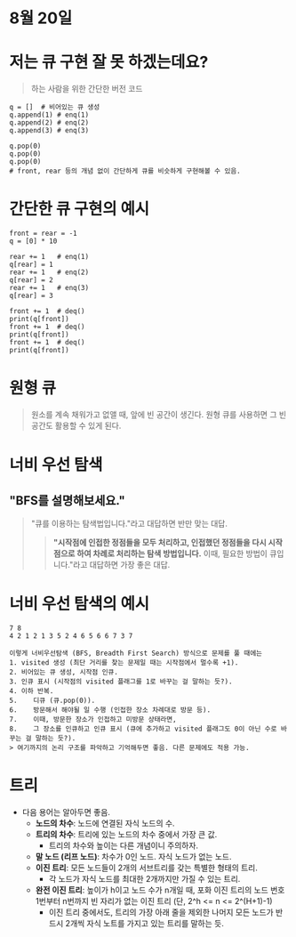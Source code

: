 # 8월 20일

# 저는 큐 구현 잘 못 하겠는데요?
> 하는 사람을 위한 간단한 버전 코드
```buildoutcfg
q = []  # 비어있는 큐 생성
q.append(1) # enq(1)
q.append(2) # enq(2)
q.append(3) # enq(3)

q.pop(0)
q.pop(0)
q.pop(0)
# front, rear 등의 개념 없이 간단하게 큐를 비슷하게 구현해볼 수 있음.
```

# 간단한 큐 구현의 예시
```buildoutcfg
front = rear = -1
q = [0] * 10

rear += 1   # enq(1)
q[rear] = 1
rear += 1   # enq(2)
q[rear] = 2
rear += 1   # enq(3)
q[rear] = 3

front += 1  # deq()
print(q[front])
front += 1  # deq()
print(q[front])
front += 1  # deq()
print(q[front])
```

# 원형 큐
> 원소를 계속 채워가고 없앨 때, 앞에 빈 공간이 생긴다.
> 원형 큐를 사용하면 그 빈 공간도 활용할 수 있게 된다.

# 너비 우선 탐색
## "BFS를 설명해보세요."
> "큐를 이용하는 탐색법입니다."라고 대답하면 반만 맞는 대답.
>> **"시작점에 인접한 정점들을 모두 처리하고, 인접했던 정점들을 다시 시작점으로 하여 차례로 처리하는 탐색 방법입니다.** 이때, 필요한 방법이 큐입니다."라고 대답하면 가장 좋은 대답.

# 너비 우선 탐색의 예시
```buildoutcfg
7 8
4 2 1 2 1 3 5 2 4 6 5 6 6 7 3 7
```

```
이렇게 너비우선탐색 (BFS, Breadth First Search) 방식으로 문제를 풀 때에는
1. visited 생성 (최단 거리를 찾는 문제일 때는 시작점에서 멀수록 +1).
2. 비어있는 큐 생성, 시작점 인큐.
3. 인큐 표시 (시작점의 visited 플래그를 1로 바꾸는 걸 말하는 듯?).
4. 이하 반복.
5.    디큐 (큐.pop(0)).
6.    방문해서 해야될 일 수행 (인접한 장소 차례대로 방문 등).
7.    이때, 방문한 장소가 인접하고 미방문 상태라면,
8.    그 장소를 인큐하고 인큐 표시 (큐에 추가하고 visited 플래그도 0이 아닌 수로 바꾸는 걸 말하는 듯?).
> 여기까지의 논리 구조를 파악하고 기억해두면 좋음. 다른 문제에도 적용 가능.
```

# 트리

- 다음 용어는 알아두면 좋음.
    - **노드의 차수**: 노드에 연결된 자식 노드의 수.
    - **트리의 차수**: 트리에 있는 노드의 차수 중에서 가장 큰 값.
        - 트리의 차수와 높이는 다른 개념이니 주의하자.
    - **말 노드 (리프 노드)**: 차수가 0인 노드. 자식 노드가 없는 노드.
    - **이진 트리**: 모든 노드들이 2개의 서브트리를 갖는 특별한 형태의 트리.
        - 각 노드가 자식 노드를 최대한 2개까지만 가질 수 있는 트리.
    - **완전 이진 트리**: 높이가 h이고 노드 수가 n개일 때, 포화 이진 트리의 노드 번호 1번부터 n번까지 빈 자리가 없는 이진 트리 (단, 2^h <= n <= 2^(H+1)-1)
        - 이진 트리 중에서도, 트리의 가장 아래 줄을 제외한 나머지 모든 노드가 반드시 2개씩 자식 노트를 가지고 있는 트리를 말하는 듯.
    







